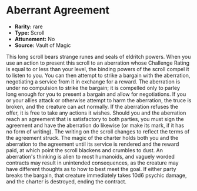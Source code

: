 
# Aberrant Agreement

* **Rarity:** rare
* **Type:** Scroll
* **Attunement:** No
* **Source:** Vault of Magic


This long scroll bears strange runes and seals of eldritch powers. When you use an action to present this scroll to an aberration whose Challenge Rating is equal to or less than your level, the binding powers of the scroll compel it to listen to you. You can then attempt to strike a bargain with the aberration, negotiating a service from it in exchange for a reward. The aberration is under no compulsion to strike the bargain; it is compelled only to parley long enough for you to present a bargain and allow for negotiations. If you or your allies attack or otherwise attempt to harm the aberration, the truce is broken, and the creature can act normally. If the aberration refuses the offer, it is free to take any actions it wishes. Should you and the aberration reach an agreement that is satisfactory to both parties, you must sign the agreement and have the aberration do likewise (or make its mark, if it has no form of writing). The writing on the scroll changes to reflect the terms of the agreement struck. The magic of the charter holds both you and the aberration to the agreement until its service is rendered and the reward paid, at which point the scroll blackens and crumbles to dust. An aberration's thinking is alien to most humanoids, and vaguely worded contracts may result in unintended consequences, as the creature may have different thoughts as to how to best meet the goal. If either party breaks the bargain, that creature immediately takes 10d6 psychic damage, and the charter is destroyed, ending the contract.
